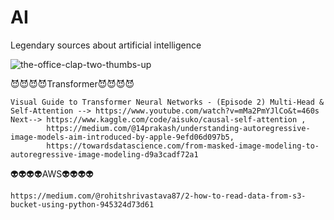 # AI
Legendary sources about artificial intelligence

![the-office-clap-two-thumbs-up](https://github.com/user-attachments/assets/4e5fa717-557b-4cbd-8724-8be9e3f1b848)

😈😈😈😈Transformer😈😈😈😈

    Visual Guide to Transformer Neural Networks - (Episode 2) Multi-Head & Self-Attention --> https://www.youtube.com/watch?v=mMa2PmYJlCo&t=460s
    Next--> https://www.kaggle.com/code/aisuko/causal-self-attention ,
            https://medium.com/@14prakash/understanding-autoregressive-image-models-aim-introduced-by-apple-9efd06d097b5,
            https://towardsdatascience.com/from-masked-image-modeling-to-autoregressive-image-modeling-d9a3cadf72a1

👽👽👽👽AWS👽👽👽👽

    https://medium.com/@rohitshrivastava87/2-how-to-read-data-from-s3-bucket-using-python-945324d73d61
